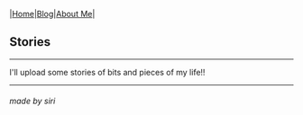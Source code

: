 |[Home](README.md)|[Blog](Blog.md)|[About Me](about.md)|

## Stories
---
I'll upload some stories of bits and pieces of my life!!

---
###### made by siri

